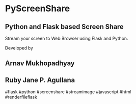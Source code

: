 # PyScreenShare  
## Python and Flask based Screen Share  
  
  
  Stream your screen to Web Browser using Flask and Python.  
  
Developed by  
## Arnav Mukhopadhyay  
## Ruby Jane P. Agullana  
  
  
#flask #python #screenshare #streamimage #javascript #html #renderfileflask  
  
  
  
